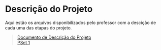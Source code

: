 # Descrição do Projeto

Aqui estão os arquivos disponibilizados pelo professor com a descição de cada uma das etapas do projeto.

>[Documento de Descrição do Projeto](./pset-1.pdf)<br>
>[PSet 1](./../)